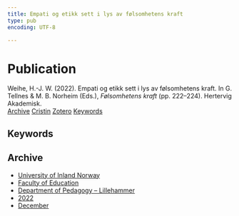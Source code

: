 ```yaml
---
title: Empati og etikk sett i lys av følsomhetens kraft
type: pub
encoding: UTF-8

---
```

<h1>Publication</h1>
<article id="csl-bib-container-LKHK6EC2" class="csl-bib-container">
  <div class="csl-bib-body"> <div class="csl-entry">Weihe, H.-J. W. (2022). Empati og etikk sett i lys av følsomhetens kraft. In G. Tellnes &#38; M. B. Norheim (Eds.), <i>Følsomhetens kraft</i> (pp. 222–224). Hertervig Akademisk.</div> </div>
  <div class="csl-bib-buttons">
    <a href="#taxonomy-article-LKHK6EC2" alt="archive" class="csl-bib-button">Archive</a>
    <a href="https://app.cristin.no/results/show.jsf?id=2091635" alt="Cristin" class="csl-bib-button">Cristin</a>
    <a href="http://zotero.org/groups/5881554/items/LKHK6EC2" alt="Zotero" class="csl-bib-button">Zotero</a>
    <a href="#keywords-article-LKHK6EC2" alt="keywords" class="csl-bib-button">Keywords</a>
  </div>
  <div id="csl-bib-meta-container-LKHK6EC2"></div>
</article>
<div id="csl-bib-meta-LKHK6EC2" class="csl-bib-meta">
  <article id="keywords-article-LKHK6EC2" class="keywords-article">
    <h1>Keywords</h1>
    
  </article>
  <article id="taxonomy-article-LKHK6EC2" class="taxonomy-article">
    <h1>Archive</h1>
    <ul>
      <li><a href="{{< params subfolder >}}en/archive/?key=3DCRN523">University of Inland Norway</a></li>
      <li><a href="{{< params subfolder >}}en/archive/?key=WYNZA47F">Faculty of Education</a></li>
      <li><a href="{{< params subfolder >}}en/archive/?key=L8MA547R">Department of Pedagogy – Lillehammer</a></li>
      <li><a href="{{< params subfolder >}}en/archive/?key=VSB9PVAM">2022</a></li>
      <li><a href="{{< params subfolder >}}en/archive/?key=DI5MM9KU">December</a></li>
    </ul>
  </article>
</div>
